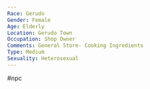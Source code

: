 ```yaml
---
Race: Gerudo
Gender: Female
Age: Elderly
Location: Gerudo Town
Occupation: Shop Owner
Comments: General Store- Cooking Ingredients
Type: Medium
Sexuality: Heterosexual
---
```

 #npc 

